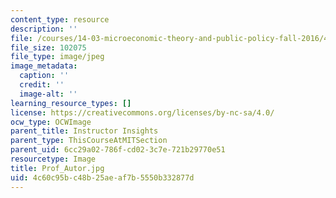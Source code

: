 ```yaml
---
content_type: resource
description: ''
file: /courses/14-03-microeconomic-theory-and-public-policy-fall-2016/4c60c95bc48b25aeaf7b5550b332877d_Prof_Autor.jpg
file_size: 102075
file_type: image/jpeg
image_metadata:
  caption: ''
  credit: ''
  image-alt: ''
learning_resource_types: []
license: https://creativecommons.org/licenses/by-nc-sa/4.0/
ocw_type: OCWImage
parent_title: Instructor Insights
parent_type: ThisCourseAtMITSection
parent_uid: 6cc29a02-786f-cd02-3c7e-721b29770e51
resourcetype: Image
title: Prof_Autor.jpg
uid: 4c60c95b-c48b-25ae-af7b-5550b332877d
---
```

